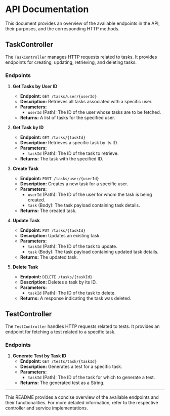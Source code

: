 # API Documentation

This document provides an overview of the available endpoints in the API,
their purposes, and the corresponding HTTP methods.

## TaskController

The `TaskController` manages HTTP requests related to tasks.
It provides endpoints for creating, updating, retrieving, and deleting tasks.

### Endpoints

1. **Get Tasks by User ID**
    - **Endpoint:** `GET /tasks/user/{userId}`
    - **Description:** Retrieves all tasks associated with a specific user.
    - **Parameters:**
        - `userId` (Path): The ID of the user whose tasks are to be fetched.
    - **Returns:** A list of tasks for the specified user.

2. **Get Task by ID**
    - **Endpoint:** `GET /tasks/{taskId}`
    - **Description:** Retrieves a specific task by its ID.
    - **Parameters:**
        - `taskId` (Path): The ID of the task to retrieve.
    - **Returns:** The task with the specified ID.

3. **Create Task**
    - **Endpoint:** `POST /tasks/user/{userId}`
    - **Description:** Creates a new task for a specific user.
    - **Parameters:**
        - `userId` (Path): The ID of the user for whom the task is being created.
        - `task` (Body): The task payload containing task details.
    - **Returns:** The created task.

4. **Update Task**
    - **Endpoint:** `PUT /tasks/{taskId}`
    - **Description:** Updates an existing task.
    - **Parameters:**
        - `taskId` (Path): The ID of the task to update.
        - `task` (Body): The task payload containing updated task details.
    - **Returns:** The updated task.

5. **Delete Task**
    - **Endpoint:** `DELETE /tasks/{taskId}`
    - **Description:** Deletes a task by its ID.
    - **Parameters:**
        - `taskId` (Path): The ID of the task to delete.
    - **Returns:** A response indicating the task was deleted.

## TestController

The `TestController` handles HTTP requests related to tests.
It provides an endpoint for fetching a test related to a specific task.

### Endpoints

1. **Generate Test by Task ID**
    - **Endpoint:** `GET /tests/task/{taskId}`
    - **Description:** Generates a test for a specific task.
    - **Parameters:**
        - `taskId` (Path): The ID of the task for which to generate a test.
    - **Returns:** The generated test as a String.

---

This README provides a concise overview of the available endpoints and their functionalities. 
For more detailed information, refer to the respective controller and service implementations.